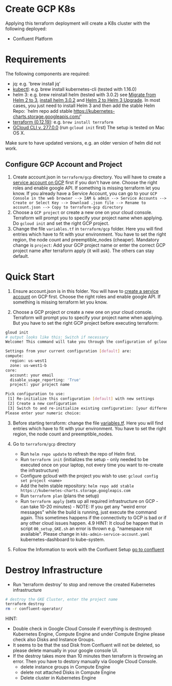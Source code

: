 # Create GCP K8s 

Applying this terraform deployment will create a K8s cluster with the following deployed:

* Confluent Platform

# Requirements
The following components are required:

* jq: e.g. 'brew install jq'
* [kubectl](https://kubernetes.io/docs/tasks/tools/install-kubectl/): e.g. brew install kubernetes-cli (tested with 1.16.0)
* helm 3: e.g. brew reinstall helm (tested with 3.0.2) see [Migrate from Helm 2 to 3](https://helm.sh/blog/migrate-from-helm-v2-to-helm-v3/), [install helm 3.0.2](https://helm.sh/docs/intro/install/) and [Helm 2 to Helm 3 Upgrade](https://runkiss.blogspot.com/2019/12/helm-2-to-helm-3-updates.html). In most cases, you just need to install Helm 3 and then add the stable Helm Repo: `helm repo add stable https://kubernetes-charts.storage.googleapis.com/'
* [terraform (0.12.19)](https://www.terraform.io/downloads.html): e.g. `brew install terraform`
* [GCloud CLI v. 277.0.0](https://cloud.google.com/sdk/docs/quickstart-macos) (run `gcloud init` first)
The setup is tested on Mac OS X.

Make sure to have updated versions, e.g. an older version of helm did not work.

## Configure GCP Account and Project

1) Create account.json in `terraform/gcp` directory. You will have to create a [service account on GCP](https://cloud.google.com/iam/docs/creating-managing-service-account-keys) first if you don't have one. Choose the right roles and enable google API. If something is missing terraform let you know. If you already have a Service Account, you can go to your `GCP Console in the web browser --> IAM & admin --> Service Accounts --> Create or Select Key --> Download .json file --> Rename to account.json --> Copy to terraform-gcp directory`
2) Choose a `GCP project` or create a new one on your cloud console. Terraform will prompt you to specify your project name when applying. Do `gcloud init` and set the right GCP project.
3) Change the file `variables.tf` in `terraform/gcp` folder. Here you will find entries which have to fit with your environment. You have to set the right region, the node count and preemptible_nodes (cheaper). Mandatory change is `project`: Add your GCP project name or enter the correct GCP project name after terraform apply (it will ask). The others can stay default.

# Quick Start

1. Ensure account.json is in this folder. You will have to [create a service account](https://cloud.google.com/iam/docs/creating-managing-service-account-keys) on GCP first. Choose the right roles and enable google API. If something is missing terraform let you know.

2. Choose a GCP project or create a new one on your cloud console. Terraform will prompt you to specify your project name when applying. But you have to set the right GCP project before executing terraform:
```bash
gloud init
# output looks like this: Switch if necessary
Welcome! This command will take you through the configuration of gcloud.

Settings from your current configuration [default] are:
compute:
  region: us-west1
  zone: us-west1-b
core:
  account: your email
  disable_usage_reporting: 'True'
  project: ypur project name

Pick configuration to use:
 [1] Re-initialize this configuration [default] with new settings 
 [2] Create a new configuration
 [3] Switch to and re-initialize existing configuration: [your different project]
Please enter your numeric choice:  
```
3. Before starting terraform: change the file [variables.tf](variables.tf). Here you will find entries which have to fit with your environment. You have to set the right region, the node count and preemptible_nodes.

4. Go to `terraform/gcp`  directory
   * Run `helm repo update` to refresh the repo of Helm first.
   * Run `terraform init` (initializes the setup - only needed to be executed once on your laptop, not every time you want to re-create the infrastructure)
   * Configure gcloud with the project you wish to use: `gcloud config set project <name>` 
   * Add the helm stable repository: `helm repo add stable https://kubernetes-charts.storage.googleapis.com`
   * Run `terraform plan` (plans the setup)
   * Run `terraform apply` (sets up all required infrastructure on GCP - can take 10-20 minutes) - NOTE: If you get any "weird error messages" while the build is running, just execute the command again. This sometimes happens if the connectivity to GCP is bad or if any other cloud issues happen.
4.9 HINT: It cloud be happen that in script `00_setup_GKE.sh` an error is thrown e.g. "namespace not available". Please change in `k8s-admin-service-account.yaml` kubernetes-dashboard to kube-system.

5. Follow the  Information to work with the Confluent Setup [go to confluent](../../confluentREADME.md)

# Destroy Infrastructure

* Run 'terraform destroy' to stop and remove the created Kubernetes infrastructure
```bash
# destroy the GKE Cluster, enter the project name
terraform destroy
rm -r confluent-operator/
```
HINT:
* Double check in Google Cloud Console if everything is destroyed: 
  Kubernetes Engine, Compute Engine and under Compute Engine please check also Disks and Instance Groups.
* It seems to be that the ssd Disk from Confluent will not be deleted, so please delete manually in your google console UI.
* If the destroy takes more than 10 minutes then terraform is throwing an error. 
  Then you have to destory manually via Google Cloud Console.
  * delete instance groups in Compute Engine
  * delete not attached Disks in Compute Engine
  * Delete cluster in Kubernetes Engine

